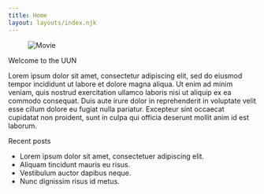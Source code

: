 ```yaml
---
title: Home
layout: layouts/index.njk
---
```

<div class="flex w-[100%] gap-4">
	<div class="card lg:card-side bg-blue-500 dark:bg-blue-400 shadow-xl text-primary-content w-[60%]">
		<figure>
			<img src="/assets/img/Homepage_main.png" alt="Movie" class="w-min"/>
		</figure>
		<div class="card-body">
			<span class="card-title text-2xl font-bold">Welcome to the UUN</span>
			<p>Lorem ipsum dolor sit amet, consectetur adipiscing elit, sed do eiusmod tempor incididunt ut labore et dolore magna aliqua. Ut enim ad minim veniam, quis nostrud exercitation ullamco laboris nisi ut aliquip ex ea commodo consequat. Duis aute irure dolor in reprehenderit in voluptate velit esse cillum dolore eu fugiat nulla pariatur. Excepteur sint occaecat cupidatat non proident, sunt in culpa qui officia deserunt mollit anim id est laborum.</p>
		</div>
	</div>
	<div class="card shadow-xl bg-blue-500 dark:bg-blue-400 text-primary-content w-[40%]">
		<div class="card-body">
			<span class="card-title text-2xl font-bold">Recent posts</span>
			<ul>
				<li>Lorem ipsum dolor sit amet, consectetuer adipiscing elit.</li>
				<li>Aliquam tincidunt mauris eu risus.</li>
				<li>Vestibulum auctor dapibus neque.</li>
				<li>Nunc dignissim risus id metus.</li>
			</ul>
		</div>
	</div>
</div>